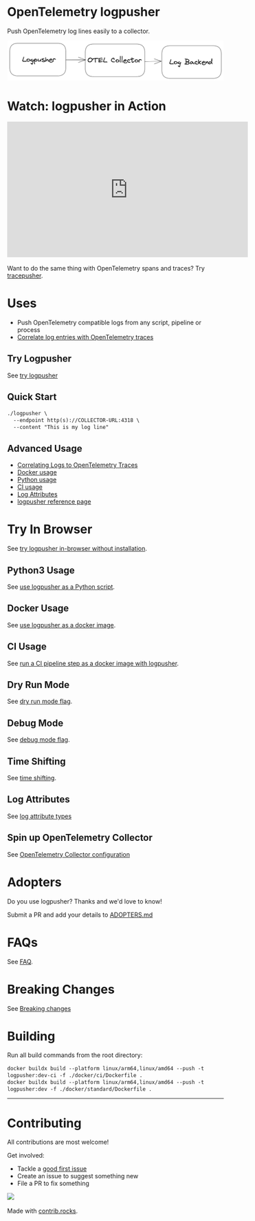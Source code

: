 # OpenTelemetry logpusher
Push OpenTelemetry log lines easily to a collector.

![logpusher architecture](./assets/architecture.png)

# Watch: logpusher in Action
<iframe width="560" height="315" src="https://www.youtube.com/embed/-z6THmR_jvQ" title="YouTube video player" frameborder="0" allow="accelerometer; autoplay; clipboard-write; encrypted-media; gyroscope; picture-in-picture; web-share" allowfullscreen></iframe>

Want to do the same thing with OpenTelemetry spans and traces? Try [tracepusher](https://agardnerit.github.io/tracepusher).

# Uses

- Push OpenTelemetry compatible logs from any script, pipeline or process
- [Correlate log entries with OpenTelemetry traces](reference/correlating-logs-to-traces.md)

## Try Logpusher
See [try logpusher](try.md)

## Quick Start

```
./logpusher \
  --endpoint http(s)://COLLECTOR-URL:4318 \
  --content "This is my log line"
```

## Advanced Usage
- [Correlating Logs to OpenTelemetry Traces](reference/correlating-logs-to-traces.md)
- [Docker usage](usage/docker.md)
- [Python usage](usage/python.md)
- [CI usage](usage/ci.md)
- [Log Attributes](reference/attribute-types.md)
- [logpusher reference page](reference/index.md)


# Try In Browser

See [try logpusher in-browser without installation](try.md).

## Python3 Usage

See [use logpusher as a Python script](usage/python.md).


## Docker Usage

See [use logpusher as a docker image](usage/docker.md).

## CI Usage

See [run a CI pipeline step as a docker image with logpusher](usage/ci.md).

## Dry Run Mode

See [dry run mode flag](reference/dry-run-mode.md).

## Debug Mode

See [debug mode flag](reference/debug-mode.md).

## Time Shifting

See [time shifting](reference/time-shift.md).

## Log Attributes

See [log attribute types](reference/attribute-types.md)

## Spin up OpenTelemetry Collector

See [OpenTelemetry Collector configuration](reference/otel-col.md)

# Adopters

Do you use logpusher? Thanks and we'd love to know!

Submit a PR and add your details to [ADOPTERS.md](ADOPTERS.md)

# FAQs

See [FAQ](faq.md).

# Breaking Changes

See [Breaking changes](breaking-changes.md)

# Building

Run all build commands from the root directory:

```
docker buildx build --platform linux/arm64,linux/amd64 --push -t logpusher:dev-ci -f ./docker/ci/Dockerfile .
docker buildx build --platform linux/arm64,linux/amd64 --push -t logpusher:dev -f ./docker/standard/Dockerfile .
```

----------------------

# Contributing

All contributions are most welcome!

Get involved:
- Tackle a [good first issue](https://github.com/agardnerIT/logpusher/issues?q=is%3Aopen+is%3Aissue+label%3A%22good+first+issue%22)
- Create an issue to suggest something new
- File a PR to fix something

<a href="https://github.com/agardnerit/logpusher/graphs/contributors">
  <img src="https://contrib.rocks/image?repo=agardnerit/logpusher" />
</a>

Made with [contrib.rocks](https://contrib.rocks).

